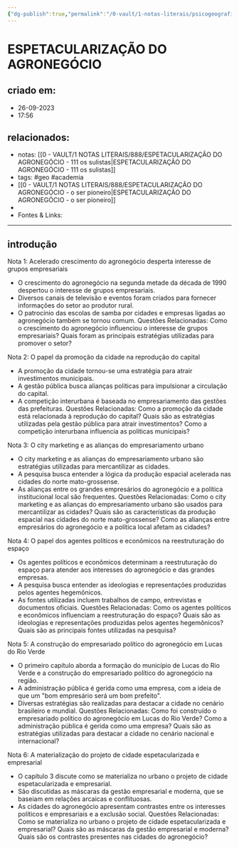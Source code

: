 ```yaml
---
{"dg-publish":true,"permalink":"/0-vault/1-notas-literais/psicogeografia/espetacularizacao-do-agronegocio/","tags":["geo","academia"],"dgHomeLink":true,"dgShowLocalGraph":true,"dgShowFileTree":true,"dgEnableSearch":true}
---
```


# ESPETACULARIZAÇÃO DO AGRONEGÓCIO

## criado em: 
- 26-09-2023
- 17:56
## relacionados:
- notas: [[0 - VAULT/1 NOTAS LITERAIS/888/ESPETACULARIZAÇÃO DO AGRONEGÓCIO - 111 os sulistas\|ESPETACULARIZAÇÃO DO AGRONEGÓCIO - 111 os sulistas]]
- tags: #geo #academia 
- [[0 - VAULT/1 NOTAS LITERAIS/888/ESPETACULARIZAÇÃO DO AGRONEGÓCIO - o ser pioneiro\|ESPETACULARIZAÇÃO DO AGRONEGÓCIO - o ser pioneiro]]
- 
- Fontes & Links: 
---

## introdução

Nota 1: Acelerado crescimento do agronegócio desperta interesse de grupos empresariais
- O crescimento do agronegócio na segunda metade da década de 1990 despertou o interesse de grupos empresariais.
- Diversos canais de televisão e eventos foram criados para fornecer informações do setor ao produtor rural.
- O patrocínio das escolas de samba por cidades e empresas ligadas ao agronegócio também se tornou comum.
Questões Relacionadas: Como o crescimento do agronegócio influenciou o interesse de grupos empresariais? Quais foram as principais estratégias utilizadas para promover o setor?

Nota 2: O papel da promoção da cidade na reprodução do capital
- A promoção da cidade tornou-se uma estratégia para atrair investimentos municipais.
- A gestão pública busca alianças políticas para impulsionar a circulação do capital.
- A competição interurbana é baseada no empresariamento das gestões das prefeituras.
Questões Relacionadas: Como a promoção da cidade está relacionada à reprodução do capital? Quais são as estratégias utilizadas pela gestão pública para atrair investimentos? Como a competição interurbana influencia as políticas municipais?

Nota 3: O city marketing e as alianças do empresariamento urbano
- O city marketing e as alianças do empresariamento urbano são estratégias utilizadas para mercantilizar as cidades.
- A pesquisa busca entender a lógica da produção espacial acelerada nas cidades do norte mato-grossense.
- As alianças entre os grandes empresários do agronegócio e a política institucional local são frequentes.
Questões Relacionadas: Como o city marketing e as alianças do empresariamento urbano são usados para mercantilizar as cidades? Quais são as características da produção espacial nas cidades do norte mato-grossense? Como as alianças entre empresários do agronegócio e a política local afetam as cidades?

Nota 4: O papel dos agentes políticos e econômicos na reestruturação do espaço
- Os agentes políticos e econômicos determinam a reestruturação do espaço para atender aos interesses do agronegócio e das grandes empresas.
- A pesquisa busca entender as ideologias e representações produzidas pelos agentes hegemônicos.
- As fontes utilizadas incluem trabalhos de campo, entrevistas e documentos oficiais.
Questões Relacionadas: Como os agentes políticos e econômicos influenciam a reestruturação do espaço? Quais são as ideologias e representações produzidas pelos agentes hegemônicos? Quais são as principais fontes utilizadas na pesquisa?

Nota 5: A construção do empresariado político do agronegócio em Lucas do Rio Verde
- O primeiro capítulo aborda a formação do município de Lucas do Rio Verde e a construção do empresariado político do agronegócio na região.
- A administração pública é gerida como uma empresa, com a ideia de que um "bom empresário será um bom prefeito".
- Diversas estratégias são realizadas para destacar a cidade no cenário brasileiro e mundial.
Questões Relacionadas: Como foi construído o empresariado político do agronegócio em Lucas do Rio Verde? Como a administração pública é gerida como uma empresa? Quais são as estratégias utilizadas para destacar a cidade no cenário nacional e internacional?

Nota 6: A materialização do projeto de cidade espetacularizada e empresarial
- O capítulo 3 discute como se materializa no urbano o projeto de cidade espetacularizada e empresarial.
- São discutidas as máscaras da gestão empresarial e moderna, que se baseiam em relações arcaicas e conflituosas.
- As cidades do agronegócio apresentam contrastes entre os interesses políticos e empresariais e a exclusão social.
Questões Relacionadas: Como se materializa no urbano o projeto de cidade espetacularizada e empresarial? Quais são as máscaras da gestão empresarial e moderna? Quais são os contrastes presentes nas cidades do agronegócio?
